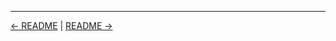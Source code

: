 

<!-- FooterStart -->
---
[← README](../02_07_run_monitor_jobs_using_console_output/README.md) | [README →](../02_09_challenge_tbd/README.md)
<!-- FooterEnd -->
